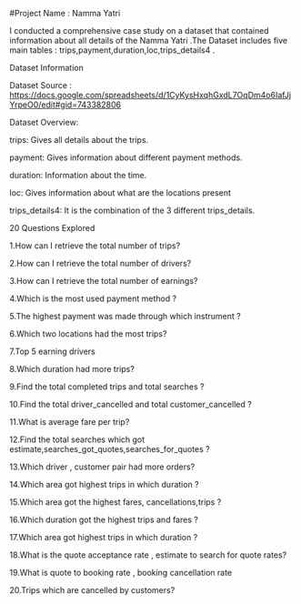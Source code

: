 #Project Name : Namma Yatri

I conducted a comprehensive case study on a dataset that contained information about all details of the Namma Yatri .The Dataset includes five main tables : trips,payment,duration,loc,trips_details4 .

Dataset Information

Dataset Source : https://docs.google.com/spreadsheets/d/1CyKysHxqhGxdL7OqDm4o6IafJjYrpeO0/edit#gid=743382806

Dataset Overview:

trips: Gives all details about the trips.

payment: Gives information about different payment methods.

duration: Information about the time.

loc: Gives information about what are the locations present

trips_details4: It is the combination of the 3 different trips_details.


20 Questions Explored

1.How can I retrieve the total number of trips?

2.How can I retrieve the total number of drivers?

3.How can I retrieve the total number of earnings?

4.Which is the most used payment method ?

5.The highest payment was made through which instrument ?

6.Which two locations had the most trips?

7.Top 5 earning drivers

8.Which duration had more trips?

9.Find the total completed trips and total searches ?

10.Find the total driver_cancelled and total customer_cancelled ?

11.What is average fare per trip?

12.Find the total searches which got estimate,searches_got_quotes,searches_for_quotes ?

13.Which driver , customer pair had more orders?

14.Which area got highest trips in which duration ?

15.Which area got the highest fares, cancellations,trips ?

16.Which duration got the highest trips and fares ?

17.Which area got highest trips in which duration ?

18.What is the quote acceptance rate , estimate to search for quote rates?

19.What is quote to booking rate , booking cancellation rate

20.Trips which are cancelled by customers?
